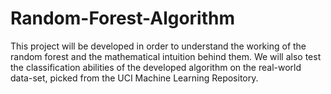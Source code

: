 # Random-Forest-Algorithm
This project will be developed in order to understand the working of the random forest and the mathematical
intuition behind them. We will also test the classification abilities of the developed algorithm on the real-world
data-set, picked from the UCI Machine Learning Repository.
